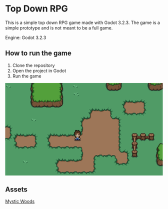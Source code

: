 # Top Down RPG

This is a simple top down RPG game made with Godot 3.2.3. 
The game is a simple prototype and is not meant to be a full game.

Engine: Godot 3.2.3

## How to run the game

1. Clone the repository
2. Open the project in Godot
3. Run the game

![](/screenshot/Screenshot_1.png)

## Assets
[Mystic Woods](https://ansimuz.itch.io/mystic-woods-tileset)